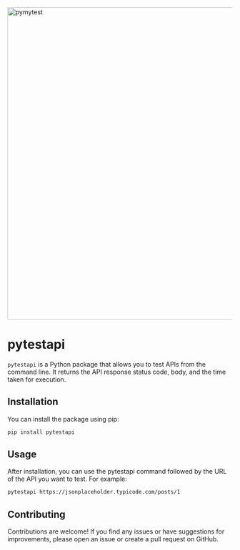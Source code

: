 
<img width="700" alt="pymytest" src="https://github.com/prasadjivane/pytestapi/assets/26869583/b9e7800b-1219-4a90-89fd-623079c8a9d1">


# pytestapi

`pytestapi` is a Python package that allows you to test APIs from the command line. It returns the API response status code, body, and the time taken for execution.

## Installation

You can install the package using pip:

```bash
pip install pytestapi
```

## Usage

After installation, you can use the pytestapi command followed by the URL of the API you want to test. For example:

```bash 
pytestapi https://jsonplaceholder.typicode.com/posts/1
```

## Contributing

Contributions are welcome! If you find any issues or have suggestions for improvements, please open an issue or create a pull request on GitHub.
